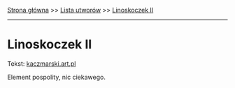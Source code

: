 [Strona główna](../index.md) >> [Lista utworów](../list.md) >> [Linoskoczek II](259.md)

---

# Linoskoczek II

Tekst: [kaczmarski.art.pl](https://www.kaczmarski.art.pl/tworczosc/wiersze/linoskoczek-ii/)

Element pospolity, nic ciekawego.